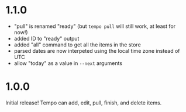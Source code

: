 # 1.1.0

- "pull" is renamed "ready" (but `tempo pull` will still work, at least for now!)
- added ID to "ready" output
- added "all" command to get all the items in the store
- parsed dates are now interpeted using the local time zone instead of UTC
- allow "today" as a value in `--next` arguments

# 1.0.0

Initial release!
Tempo can add, edit, pull, finish, and delete items.
